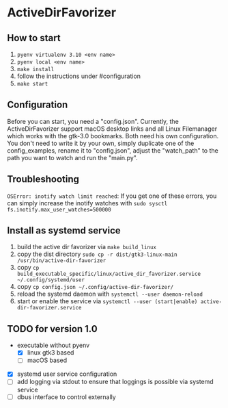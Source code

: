 # ActiveDirFavorizer

## How to start

1. `pyenv virtualenv 3.10 <env name>`
2. `pyenv local <env name>`
3. `make install`
4. follow the instructions under #configuration
5. `make start`

## Configuration
Before you can start, you need a "config.json". Currently, the ActiveDirFavorizer support macOS
desktop links and all Linux Filemanager which works with the gtk-3.0 bookmarks. Both need his own configuration. 
You don't need to write it by your own, simply duplicate one of the config_examples, rename it to "config.json", 
adjust the "watch_path" to the path you want to watch and run the "main.py".

## Troubleshooting
`OSError: inotify watch limit reached`: If you get one of these errors, you can simply increase the inotify watches with 
`sudo sysctl fs.inotify.max_user_watches=500000` 

## Install as systemd service

1. build the active dir favorizer via `make build_linux`
2. copy the dist directory `sudo cp -r dist/gtk3-linux-main /usr/bin/active-dir-favorizer`
3. copy `cp build_executable_specific/linux/active_dir_favorizer.service ~/.config/systemd/user`
4. copy `cp config.json ~/.config/active-dir-favorizer/`
5. reload the systemd daemon with `systemctl --user daemon-reload`
6. start or enable the service via `systemctl --user (start|enable) active-dir-favorizer.service`

## TODO for version 1.0

- executable without pyenv
  - [x] linux gtk3 based
  - [ ] macOS based
- [x] systemd user service configuration
- [ ] add logging via stdout to ensure that loggings is possible via systemd service
- [ ] dbus interface to control externally